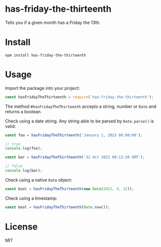 # has-friday-the-thirteenth

Tells you if a given month has a Friday the 13th.

# Install

```shell
npm install has-friday-the-thirteenth
```

# Usage

Import the package into your project:

```js
const hasFridayTheThirteenth = require('has-friday-the-thirteenth');
```

The method `#hasFridayTheThirteenth` accepts a string, number or `Date` and returns a boolean.

Check using a date string. Any string able to be parsed by `Date.parse()` is valid:

```js
const foo = hasFridayTheThirteenth('January 1, 2023 00:00:00');

// true
console.log(foo);

const bar = hasFridayTheThirtheenth('31 Oct 2022 00:12:30 GMT');

// false
console.log(bar);
```

Check using a native `Date` object:

```js
const bool = hasFridayTheThirteenth(new Date(2022, 9, 31));
```

Check using a timestamp:

```js
const bool = hasFridayTheThirteenth(Date.now());
```

# License

MIT
